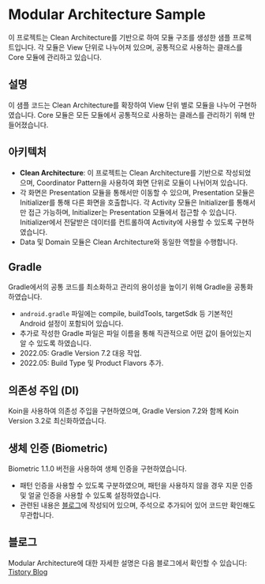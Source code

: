 # Modular Architecture Sample

이 프로젝트는 Clean Architecture를 기반으로 하여 모듈 구조를 생성한 샘플 프로젝트입니다. 각 모듈은 View 단위로 나누어져 있으며, 공통적으로 사용하는 클래스를 Core 모듈에 관리하고 있습니다.

## 설명

이 샘플 코드는 Clean Architecture를 확장하여 View 단위 별로 모듈을 나누어 구현하였습니다. Core 모듈은 모든 모듈에서 공통적으로 사용하는 클래스를 관리하기 위해 만들어졌습니다.

## 아키텍처

- **Clean Architecture**: 이 프로젝트는 Clean Architecture를 기반으로 작성되었으며, Coordinator Pattern을 사용하여 화면 단위로 모듈이 나뉘어져 있습니다.
- 각 화면은 Presentation 모듈을 통해서만 이동할 수 있으며, Presentation 모듈은 Initializer를 통해 다른 화면을 호출합니다. 각 Activity 모듈은 Initializer를 통해서만 접근 가능하며, Initializer는 Presentation 모듈에서 접근할 수 있습니다. Initializer에서 전달받은 데이터를 컨트롤하여 Activity에 사용할 수 있도록 구현하였습니다.
- Data 및 Domain 모듈은 Clean Architecture와 동일한 역할을 수행합니다.

## Gradle

Gradle에서의 공통 코드를 최소화하고 관리의 용이성을 높이기 위해 Gradle을 공통화하였습니다. 
- `android.gradle` 파일에는 compile, buildTools, targetSdk 등 기본적인 Android 설정이 포함되어 있습니다.
- 추가로 작성한 Gradle 파일은 파일 이름을 통해 직관적으로 어떤 값이 들어있는지 알 수 있도록 하였습니다.
- 2022.05: Gradle Version 7.2 대응 작업.
- 2022.05: Build Type 및 Product Flavors 추가.

## 의존성 주입 (DI)

Koin을 사용하여 의존성 주입을 구현하였으며, Gradle Version 7.2와 함께 Koin Version 3.2로 최신화하였습니다.

## 생체 인증 (Biometric)

Biometric 1.1.0 버전을 사용하여 생체 인증을 구현하였습니다. 
- 패턴 인증을 사용할 수 있도록 구분하였으며, 패턴을 사용하지 않을 경우 지문 인증 및 얼굴 인증을 사용할 수 있도록 설정하였습니다.
- 관련된 내용은 [블로그](https://heegs.tistory.com/132 "How to use Biometric")에 작성되어 있으며, 주석으로 추가되어 있어 코드만 확인해도 무관합니다.

## 블로그

Modular Architecture에 대한 자세한 설명은 다음 블로그에서 확인할 수 있습니다: [Tistory Blog](https://heegs.tistory.com/69?category=915533 "Modular Architecture Example")


